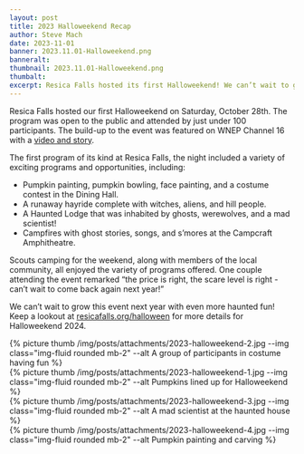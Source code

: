 ```yaml
---
layout: post
title: 2023 Halloweekend Recap
author: Steve Mach
date: 2023-11-01
banner: 2023.11.01-Halloweekend.png
banneralt:
thumbnail: 2023.11.01-Halloweekend.png
thumbalt:
excerpt: Resica Falls hosted its first Halloweekend! We can’t wait to grow this event next year with even more haunted fun! Keep a lookout...
---
```


Resica Falls hosted our first Halloweekend on Saturday, October 28th. The program was open to the public and attended by just under 100 participants. The build-up to the event was featured on WNEP Channel 16 with a [video and story](https://www.wnep.com/article/news/local/monroe-county/halloweekend-fun-at-scout-camp-resica-falls-scout-reservation-halloweenn-spooky-scary-pumpkins/523-516e3ef0-4dd8-430d-965a-c0a969a27e4d?fbclid=IwAR2psAF05_KgF4g1ws2zaA8mMP538oaiXzqDQf0aRzPaTwLfma0LO2n91T8). 

The first program of its kind at Resica Falls, the night included a variety of exciting programs and opportunities, including:
 - Pumpkin painting, pumpkin bowling, face painting, and a costume contest in the Dining Hall.
 - A runaway hayride complete with witches, aliens, and hill people.
 - A Haunted Lodge that was inhabited by ghosts, werewolves, and a mad scientist!
 - Campfires with ghost stories, songs, and s’mores at the Campcraft Amphitheatre.

Scouts camping for the weekend, along with members of the local community, all enjoyed the variety of programs offered. One couple attending the event remarked “the price is right, the scare level is right - can’t wait to come back again next year!”

We can’t wait to grow this event next year with even more haunted fun! Keep a lookout at [resicafalls.org/halloween](resicafalls.org/halloween) for more details for Halloweekend 2024.

<div class="row">
  <div class="col-md">
    {% picture thumb /img/posts/attachments/2023-halloweekend-2.jpg --img class="img-fluid rounded mb-2" --alt A group of participants in costume having fun %}
  </div>
  <div class="col-md">
    {% picture thumb /img/posts/attachments/2023-halloweekend-1.jpg --img class="img-fluid rounded mb-2" --alt Pumpkins lined up for Halloweekend %}
  </div>
</div>
<div class="row">
  <div class="col-md">
    {% picture thumb /img/posts/attachments/2023-halloweekend-3.jpg --img class="img-fluid rounded mb-2" --alt A mad scientist at the haunted house %}
  </div>
  <div class="col-md">
    {% picture thumb /img/posts/attachments/2023-halloweekend-4.jpg --img class="img-fluid rounded mb-2" --alt Pumpkin painting and carving %}
  </div>
</div>
